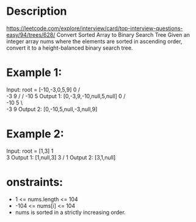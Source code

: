 # Description
  https://leetcode.com/explore/interview/card/top-interview-questions-easy/94/trees/628/
  Convert Sorted Array to Binary Search Tree
  Given an integer array nums where the elements are sorted in ascending order, convert it to a height-balanced binary search tree.

# Example 1:
Input: root = [-10,-3,0,5,9]
							0
						/   \
					-3      9
				/   		/
			-10   	5
Output 1: [0,-3,9,-10,null,5,null]
							0
						/   \
					-10     5
				    \   		\
			        -3      9
Output 2: [0,-10,5,null,-3,null,9]

# Example 2:
Input: root = [1,3]
          1
            \
              3
Output 1: [1,null,3] 
          3
        /
      1
Output 2: [3,1,null]

# onstraints:
  - 1 <= nums.length <= 104
  - -104 <= nums[i] <= 104
  - nums is sorted in a strictly increasing order.
